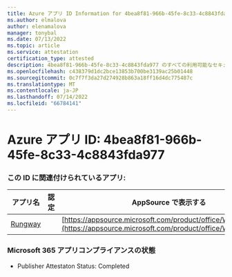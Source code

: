 ```yaml
---
title: Azure アプリ ID Information for 4bea8f81-966b-45fe-8c33-4c8843fda977
ms.author: elmalova
author: elenamalova
manager: tonybal
ms.date: 07/13/2022
ms.topic: article
ms.service: attestation
certification_type: attested
description: 4bea8f81-966b-45fe-8c33-4c8843fda977 のすべての利用可能なセキュリティとコンプライアンス情報。
ms.openlocfilehash: c438379d1dc2bce13853b700be3139ac25b01448
ms.sourcegitcommit: 0c7f7f3da27d274928b863a18ff16d4dc775487c
ms.translationtype: MT
ms.contentlocale: ja-JP
ms.lasthandoff: 07/14/2022
ms.locfileid: "66784141"
---
```

# <a name="azure-app-id-4bea8f81-966b-45fe-8c33-4c8843fda977"></a>Azure アプリ ID: 4bea8f81-966b-45fe-8c33-4c8843fda977


### <a name="apps-associated-with-this-id"></a>この ID に関連付けられているアプリ:
| **アプリ名** | **認定** | **AppSource で表示する** |
|--------------|---------------|-----------------------|
| [Rungway](../forward/WA200004123.md) |  | [https://appsource.microsoft.com/product/office/WA200004123](https://appsource.microsoft.com/product/office/WA200004123) |

### <a name="microsoft-365-app-compliance-status"></a>Microsoft 365 アプリコンプライアンスの状態
- Publisher Attestaton Status: Completed
